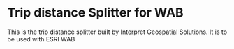 # Trip distance Splitter for WAB

This is the trip distance splitter built by Interpret Geospatial Solutions. It is to be used with ESRI WAB

